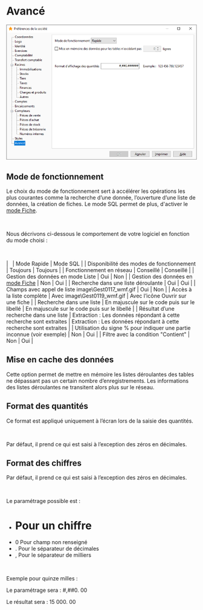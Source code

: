 # Avancé



![](../../assets/images/PreferencesSociete/2-9/OngletAvance.png)


## Mode de fonctionnement


Le choix du mode de fonctionnement sert à accélérer les opérations les 
 plus courantes comme la recherche d’une donnée, l’ouverture d’une liste 
 de données, la création de fiches. Le mode SQL permet de plus, d'activer 
 le [mode Fiche](../Trier/ModeFiche.md).


 


Nous décrivons ci-dessous le comportement de votre logiciel en fonction 
 du mode choisi :


 




 


|   | Mode Rapide | Mode SQL |
| Disponibilité des modes de fonctionnement | Toujours | Toujours |
| Fonctionnement en réseau | Conseillé | Conseillé |
| Gestion des données en mode Liste | Oui | Non |
| Gestion des données en [mode 
 Fiche](../Trier/ModeFiche.md) | Non | Oui |
| Recherche dans une liste déroulante | Oui | Oui |
| Champs avec appel de liste image\Gest0117_wmf.gif | Oui | Non |
| Accès à la liste complète | Avec image\Gest0119_wmf.gif | Avec l’icône Ouvrir sur une fiche |
| Recherche dans une liste | En majuscule sur le code puis sur le libellé | En majuscule sur le code puis sur le libellé |
| Résultat d’une recherche dans une liste | Extraction : Les données répondant à cette recherche sont 
 extraites | Extraction : Les données répondant à cette recherche sont 
 extraites |
| Utilisation du signe % pour indiquer une partie inconnue 
 (voir exemple) | Non | Oui |
| Filtre avec la condition "Contient" | Non | Oui |


## Mise en cache des données


Cette option permet de mettre en mémoire les listes déroulantes des 
 tables ne dépassant pas un certain nombre d’enregistrements. Les informations 
 des listes déroulantes ne transitent alors plus sur le réseau.


## Format des quantités


Ce format est appliqué uniquement à l’écran lors de la saisie des quantités.


 


Par défaut, il prend ce qui est saisi à l’exception des zéros en décimales.


## Format des chiffres


Par défaut, il prend ce qui est saisi à l’exception des zéros en décimales.


 


Le paramétrage possible est :


* # Pour un chiffre
* 0 Pour champ non renseigné
* . Pour le séparateur de décimales
* , Pour le séparateur de milliers


 


Exemple pour 
 quinze milles :


Le paramétrage sera : #,##0. 00


Le résultat sera : 15 000. 00



